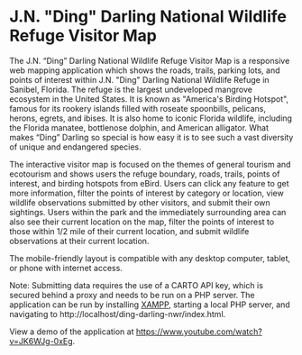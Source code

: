 # J.N. "Ding" Darling National Wildlife Refuge Visitor Map

The J.N. “Ding” Darling National Wildlife Refuge Visitor Map is a responsive web mapping application which shows the roads, trails, parking lots, and points of interest within J.N. "Ding" Darling National Wildlife Refuge in Sanibel, Florida. The refuge is the largest undeveloped mangrove ecosystem in the United States. It is known as "America's Birding Hotspot", famous for its rookery islands filled with roseate spoonbills, pelicans, herons, egrets, and ibises. It is also home to iconic Florida wildlife, including the Florida manatee, bottlenose dolphin, and American alligator. What makes “Ding” Darling so special is how easy it is to see such a vast diversity of unique and endangered species.

The interactive visitor map is focused on the themes of general tourism and ecotourism and shows users the refuge boundary, roads, trails, points of interest, and birding hotspots from eBird. Users can click any feature to get more information, filter the points of interest by category or location, view wildlife observations submitted by other visitors, and submit their own sightings. Users within the park and the immediately surrounding area can also see their current location on the map, filter the points of interest to those within 1/2 mile of their current location, and submit wildlife observations at their current location.

The mobile-friendly layout is compatible with any desktop computer, tablet, or phone with internet access.

Note: Submitting data requires the use of a CARTO API key, which is secured behind a proxy and needs to be run on a PHP server. The application can be run by installing <a href="https://www.apachefriends.org/index.html">XAMPP</a>, starting a local PHP server, and navigating to http://localhost/ding-darling-nwr/index.html.

View a demo of the application at <a href="https://www.youtube.com/watch?v=JK6WJg-0xEg" target="_blank">https://www.youtube.com/watch?v=JK6WJg-0xEg</a>.